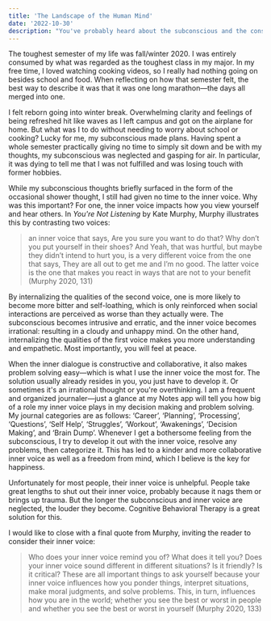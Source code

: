 ```yaml
---
title: 'The Landscape of the Human Mind'
date: '2022-10-30'
description: "You've probably heard about the subconscious and the conscious, but do you understand how they interact? And what about the voluble inner voice, as dubbed by Kate Murphy?"
---
```


The toughest semester of my life was fall/winter 2020. I was entirely consumed by what was regarded as the toughest class in my major. In my free time, I loved watching cooking videos, so I really had nothing going on besides school and food. When reflecting on how that semester felt, the best way to describe it was that it was one long marathon—the days all merged into one.

I felt reborn going into winter break. Overwhelming clarity and feelings of being refreshed hit like waves as I left campus and got on the airplane for home. But what was I to do without needing to worry about school or cooking? Lucky for me, my subconscious made plans. Having spent a whole semester practically giving no time to simply sit down and be with my thoughts, my subconscious was neglected and gasping for air. In particular, it was dying to tell me that I was not fulfilled and was losing touch with former hobbies.

While my subconscious thoughts briefly surfaced in the form of the occasional shower thought, I still had given no time to the inner voice. Why was this important? For one, the inner voice impacts how you view yourself and hear others. In _You're Not Listening_ by Kate Murphy, Murphy illustrates this by contrasting two voices:

> an inner voice that says, Are you sure you want to do that? Why don’t you put yourself in their shoes? And Yeah, that was hurtful, but maybe they didn’t intend to hurt you, is a very different voice from the one that says, They are all out to get me and I’m no good. The latter voice is the one that makes you react in ways that are not to your benefit (Murphy 2020, 131)

By internalizing the qualities of the second voice, one is more likely to become more bitter and self-loathing, which is only reinforced when social interactions are perceived as worse than they actually were. The subconscious becomes intrusive and erratic, and the inner voice becomes irrational: resulting in a cloudy and unhappy mind. On the other hand, internalizing the qualities of the first voice makes you more understanding and empathetic. Most importantly, you will feel at peace.

When the inner dialogue is constructive and collaborative, it also makes problem solving easy—which is what I use the inner voice the most for. The solution usually already resides in you, you just have to develop it. Or sometimes it's an irrational thought or you're overthinking. I am a frequent and organized journaler—just a glance at my Notes app will tell you how big of a role my inner voice plays in my decision making and problem solving. My journal categories are as follows: ‘Career’, ‘Planning’, ‘Processing’, ‘Questions’, ‘Self Help’, ‘Struggles’, ‘Workout’, ‘Awakenings’, ‘Decision Making’, and ‘Brain Dump’. Whenever I get a bothersome feeling from the subconscious, I try to develop it out with the inner voice, resolve any problems, then categorize it. This has led to a kinder and more collaborative inner voice as well as a freedom from mind, which I believe is the key for happiness.

Unfortunately for most people, their inner voice is unhelpful. People take great lengths to shut out their inner voice, probably because it nags them or brings up trauma. But the longer the subconscious and inner voice are neglected, the louder they become. Cognitive Behavioral Therapy is a great solution for this.

I would like to close with a final quote from Murphy, inviting the reader to consider their inner voice:

> Who does your inner voice remind you of? What does it tell you? Does your inner voice sound different in different situations? Is it friendly? Is it critical? These are all important things to ask yourself because your inner voice influences how you ponder things, interpret situations, make moral judgments, and solve problems. This, in turn, influences how you are in the world; whether you see the best or worst in people and whether you see the best or worst in yourself (Murphy 2020, 133)
